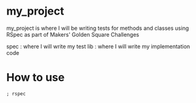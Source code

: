 # my_project

my_project is where I will be writing tests for methods and classes using RSpec as part of Makers' Golden Square Challenges

spec : where I will write my test
lib : where I will write my implementation code

# How to use

```terminal
; rspec
```
